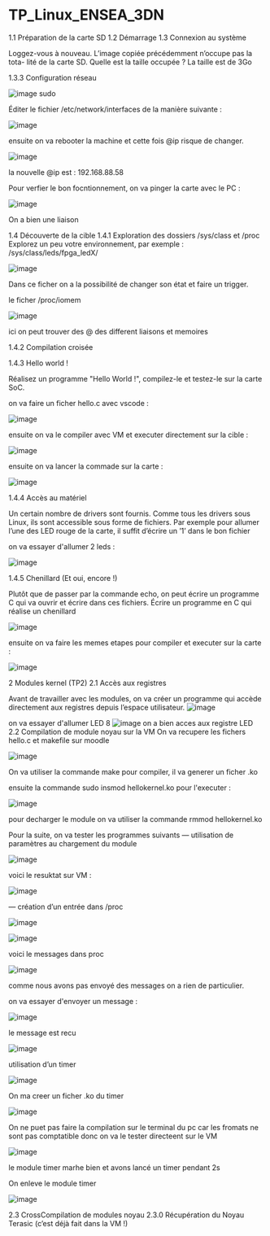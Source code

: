 # TP_Linux_ENSEA_3DN

1.1 Préparation de la carte SD
1.2 Démarrage
1.3 Connexion au système

Loggez-vous à nouveau. L’image copiée précédemment n’occupe pas la tota- lité de la carte SD. Quelle est la taille occupée ? 
La taille est de 3Go

1.3.3 Configuration réseau

![image](https://github.com/Ngoduu/TP_Linux_ENSEA_3DN/assets/145014223/961203e7-07b3-4882-be1a-7cf638e07b21)
sudo

Éditer le fichier /etc/network/interfaces de la manière suivante : 

![image](https://github.com/Ngoduu/TP_Linux_ENSEA_3DN/assets/145014223/ad297a15-e884-4b62-ac2f-f2841040a4ba)

ensuite on va rebooter la machine et cette fois @ip risque de changer.

![image](https://github.com/Ngoduu/TP_Linux_ENSEA_3DN/assets/145014223/07ab528b-18d3-4f6f-a084-f489f83c9c83)

la nouvelle @ip est : 192.168.88.58

Pour verfier le bon focntionnement, on va pinger la carte avec le PC : 

![image](https://github.com/Ngoduu/TP_Linux_ENSEA_3DN/assets/145014223/ed1be171-9a15-4e37-9382-ca0eb9f7b96e)

On a bien une liaison

1.4 Découverte de la cible
1.4.1 Exploration des dossiers /sys/class et /proc
Explorez un peu votre environnement, par exemple : 
/sys/class/leds/fpga_ledX/

![image](https://github.com/Ngoduu/TP_Linux_ENSEA_3DN/assets/145014223/389da991-fef8-4da8-afa4-07da23de31dc)

Dans ce ficher on a la possibilité de changer son état et faire un trigger.

le ficher /proc/iomem 

![image](https://github.com/Ngoduu/TP_Linux_ENSEA_3DN/assets/145014223/757af758-01e8-447a-9f8c-09c1f987b945)

ici on peut trouver des @ des different liaisons et memoires

1.4.2 Compilation croisée

1.4.3 Hello world !

Réalisez un programme "Hello World !", compilez-le et testez-le sur la carte SoC.

on va faire un ficher hello.c avec vscode : 

![image](https://github.com/Ngoduu/TP_Linux_ENSEA_3DN/assets/145014223/3a69c668-30cd-4e9e-a950-797f834687fe)

ensuite on va le compiler avec VM et executer directement sur la cible : 

![image](https://github.com/Ngoduu/TP_Linux_ENSEA_3DN/assets/145014223/2f1088b7-6868-4d69-a97e-eaf0ede0c7be)

ensuite on va lancer la commade sur la carte : 

![image](https://github.com/Ngoduu/TP_Linux_ENSEA_3DN/assets/145014223/889fa171-7ce0-44bf-a6f3-861b2b7a22fd)

1.4.4 Accès au matériel

Un certain nombre de drivers sont fournis. Comme tous les drivers sous Linux, ils sont accessible sous forme de fichiers. Par exemple pour allumer l’une des LED rouge de la carte, il suffit d’écrire un ’1’ dans le bon fichier

on va essayer d'allumer 2 leds : 

![image](https://github.com/Ngoduu/TP_Linux_ENSEA_3DN/assets/145014223/2da3f0ce-5aa1-45dd-b73d-1ad6e061f707)

1.4.5 Chenillard (Et oui, encore !)

Plutôt que de passer par la commande echo, on peut écrire un programme C qui va ouvrir et écrire dans ces fichiers. Écrire un programme en C qui réalise un chenillard

![image](https://github.com/Ngoduu/TP_Linux_ENSEA_3DN/assets/145014223/fef84649-3f66-4709-ac06-7840f3d84920)

ensuite on va faire les memes etapes pour compiler et executer sur la carte : 

![image](https://github.com/Ngoduu/TP_Linux_ENSEA_3DN/assets/145014223/5149076b-8646-4336-b4fa-d8492eeadedb)

2 Modules kernel (TP2)
2.1 Accès aux registres

Avant de travailler avec les modules, on va créer un programme qui accède directement aux registres depuis l’espace utilisateur.
![image](https://github.com/Ngoduu/TP_Linux_ENSEA_3DN/assets/145014223/0b2e029c-dbeb-4d79-be45-ae24f013e950)

on va essayer d'allumer LED 8
![image](https://github.com/Ngoduu/TP_Linux_ENSEA_3DN/assets/145014223/eb6c8bd7-1508-4142-aa76-5bd8137a1e6a)
on a bien acces aux registre LED
2.2 Compilation de module noyau sur la VM
On va recupere les fichers hello.c et makefile sur moodle 

![image](https://github.com/Ngoduu/TP_Linux_ENSEA_3DN/assets/145014223/736a04e5-c4d8-49fb-a9be-fab7e4c265ba)

On va utiliser la commande make pour compiler, il va generer un ficher .ko

ensuite la commande sudo insmod hellokernel.ko pour l'executer : 

![image](https://github.com/Ngoduu/TP_Linux_ENSEA_3DN/assets/145014223/f4c4e91e-9c94-4834-953d-abd999cb2707)

pour decharger le module on va utiliser la commande rmmod hellokernel.ko

Pour la suite, on va tester les programmes suivants 
— utilisation de paramètres au chargement du module

![image](https://github.com/Ngoduu/TP_Linux_ENSEA_3DN/assets/145014223/ca3e3380-7797-469c-b1ad-ba94a5c226ef)

voici le resuktat sur VM : 

![image](https://github.com/Ngoduu/TP_Linux_ENSEA_3DN/assets/145014223/51701883-a5b3-4020-8509-081f4fcc8e49)


— création d’un entrée dans /proc

![image](https://github.com/Ngoduu/TP_Linux_ENSEA_3DN/assets/145014223/2a43e635-c4a5-4472-abf6-0270a4a52bb9)



![image](https://github.com/Ngoduu/TP_Linux_ENSEA_3DN/assets/145014223/e6d51b6c-2f4a-45d4-b679-daa699ab45a6)

voici le messages dans proc

![image](https://github.com/Ngoduu/TP_Linux_ENSEA_3DN/assets/145014223/b9ebfbd9-3c19-4b99-91f2-0f90e638a15c)

comme nous avons pas envoyé des messages on a rien de particulier.

on va essayer d'envoyer un message : 

![image](https://github.com/Ngoduu/TP_Linux_ENSEA_3DN/assets/145014223/540e07cb-c0dc-470d-ba86-5f5a4e627384)

le message est recu 

![image](https://github.com/Ngoduu/TP_Linux_ENSEA_3DN/assets/145014223/6b84baef-4f44-4ba6-87dd-5c1486c606a9)

utilisation d’un timer

![image](https://github.com/Ngoduu/TP_Linux_ENSEA_3DN/assets/145014223/aa35df02-bd86-48e8-87e6-9fae2acb3a11)

On ma creer un ficher .ko du timer

![image](https://github.com/Ngoduu/TP_Linux_ENSEA_3DN/assets/145014223/90fd560f-3002-4bff-87f3-38e82b5a7772)

On ne puet pas faire la compilation sur le terminal du pc car les fromats ne sont pas comptatible donc on va le tester directeent sur le VM

![image](https://github.com/Ngoduu/TP_Linux_ENSEA_3DN/assets/145014223/68a69c3b-a819-4141-a0a7-447abf05e436)

le module timer marhe bien et avons lancé un timer pendant 2s

On enleve le module timer

![image](https://github.com/Ngoduu/TP_Linux_ENSEA_3DN/assets/145014223/12405c71-54ee-44d4-9fd5-0aa7f9b6fcc5)

2.3 CrossCompilation de modules noyau
2.3.0 Récupération du Noyau Terasic (c’est déjà fait dans la VM !)















































